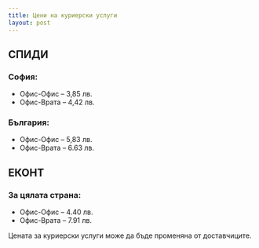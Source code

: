 ```yaml
---
title: Цени на куриерски услуги
layout: post
---
```


## СПИДИ 
### София:
- Офис-Офис – 3,85 лв.
- Офис-Врата – 4,42 лв.

### България:
- Офис-Офис – 5,83 лв.
- Офис-Врата – 6.63 лв.

## ЕКОНТ
### За цялата страна:
- Офис-Офис – 4.40 лв.
- Офис-Врата – 7.91 лв.
	
Цената за куриерски услуги може да бъде променяна от доставчиците.